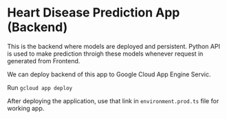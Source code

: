 # Heart Disease Prediction App (Backend)

This is the backend where models are deployed and persistent. Python API is used to make prediction throigh these models whenever request in generated from Frontend.

We can deploy backend of this app to Google Cloud App Engine Servic.

Run
`gcloud app deploy`

After deploying the application, use that link in `environment.prod.ts` file for working app.
